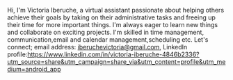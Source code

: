 Hi, I'm Victoria Iberuche, a virtual assistant passionate about helping others achieve their goals by taking on their administrative tasks and freeing up their time for more important things. I'm always eager to learn new things and collaborate on exciting projects. I'm skilled in time management, communication,email and calendar management,scheduling etc. Let's connect; email address: iberuchevictoria@gmail.com, LinkedIn profile:https://www.linkedin.com/in/victoria-iberuche-4846b2336?utm_source=share&utm_campaign=share_via&utm_content=profile&utm_medium=android_app
